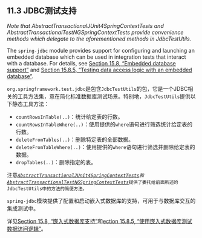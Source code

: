 ## 11.3 **JDBC测试支持**

_Note that AbstractTransactionalJUnit4SpringContextTests and AbstractTransactionalTestNGSpringContextTests provide convenience methods which delegate to the aforementioned methods in JdbcTestUtils._

The `spring-jdbc` module provides support for configuring and launching an embedded database which can be used in integration tests that interact with a database. For details, see [Section 15.8, “Embedded database support”](http://docs.spring.io/spring/docs/5.0.0.M5/spring-framework-reference/htmlsingle/#jdbc-embedded-database-support) and [Section 15.8.5, “Testing data access logic with an embedded database”](http://docs.spring.io/spring/docs/5.0.0.M5/spring-framework-reference/htmlsingle/#jdbc-embedded-database-dao-testing).

`org.springframework.test.jdbc`是包含`JdbcTestUtils`的包，它是一个JDBC相关的工具方法集，意在简化标准数据库测试场景。特别地，`JdbcTestUtils`提供以下静态工具方法：

* `countRowsInTable(..)`：统计给定表的行数。
* `countRowsInTableWhere(..)`：使用提供的`where`语句进行筛选统计给定表的行数。
* `deleteFromTables(..)`：删除特定表的全部数据。
* `deleteFromTableWhere(..)`：使用提供的`where`语句进行筛选并删除给定表的数据。
* `dropTables(..)`：删除指定的表。

注意[_`AbstractTransactionalJUnit4SpringContextTests`_](http://docs.spring.io/spring/docs/5.0.0.BUILD-SNAPSHOT/spring-framework-reference/htmlsingle/#testcontext-support-classes-junit4)_`和`_[_`AbstractTransactionalTestNGSpringContextTests`_](http://docs.spring.io/spring/docs/5.0.0.BUILD-SNAPSHOT/spring-framework-reference/htmlsingle/#testcontext-support-classes-testng)`提供了委托给前面所述的JdbcTestUtils中的方法的简便方法。`

`spring-jdbc`模块提供了配置和启动嵌入式数据库的支持，可用于与数据库交互的集成测试中。

详见[Section 15.8, “嵌入式数据库支持”](http://docs.spring.io/spring/docs/5.0.0.BUILD-SNAPSHOT/spring-framework-reference/htmlsingle/#jdbc-embedded-database-support)和[ection 15.8.5, “使用嵌入式数据库测试数据访问逻辑”](http://docs.spring.io/spring/docs/5.0.0.BUILD-SNAPSHOT/spring-framework-reference/htmlsingle/#jdbc-embedded-database-dao-testing)。

